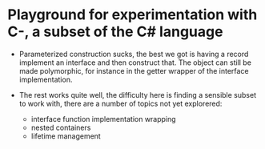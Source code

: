 # Playground for experimentation with C-, a subset of the C# language

* Parameterized construction sucks, the best we got is having a record
  implement an interface and then construct that. The object can still
  be made polymorphic, for instance in the getter wrapper of the
  interface implementation.

* The rest works quite well, the difficulty here is finding a sensible
  subset to work with, there are a number of topics not yet explorered:
    
    * interface function implementation wrapping
    * nested containers
    * lifetime management

